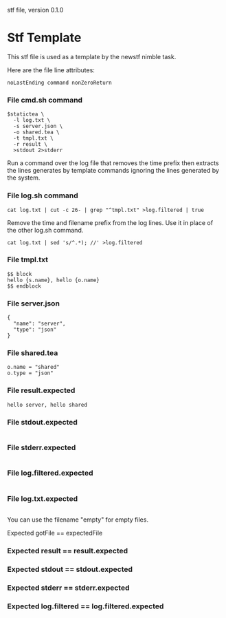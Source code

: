 stf file, version 0.1.0

# Stf Template

This stf file is used as a template by the newstf nimble task.

Here are the file line attributes:

~~~
noLastEnding command nonZeroReturn
~~~

### File cmd.sh command

~~~
$statictea \
  -l log.txt \
  -s server.json \
  -o shared.tea \
  -t tmpl.txt \
  -r result \
  >stdout 2>stderr
~~~

Run a command over the log file that removes the time prefix then
extracts the lines generates by template commands ignoring the lines
generated by the system.

### File log.sh command

~~~
cat log.txt | cut -c 26- | grep "^tmpl.txt" >log.filtered | true
~~~

Remove the time and filename prefix from the log lines. Use it in
place of the other log.sh command.

~~~
cat log.txt | sed 's/^.*); //' >log.filtered
~~~

### File tmpl.txt

~~~
$$ block
hello {s.name}, hello {o.name}
$$ endblock
~~~

### File server.json

~~~
{
  "name": "server",
  "type": "json"
}
~~~

### File shared.tea

~~~
o.name = "shared"
o.type = "json"
~~~

### File result.expected

~~~
hello server, hello shared
~~~

### File stdout.expected

~~~
~~~

### File stderr.expected

~~~
~~~

### File log.filtered.expected

~~~
~~~

### File log.txt.expected

~~~
~~~

You can use the filename "empty" for empty files.

Expected gotFile == expectedFile

### Expected result == result.expected
### Expected stdout == stdout.expected
### Expected stderr == stderr.expected
### Expected log.filtered == log.filtered.expected
